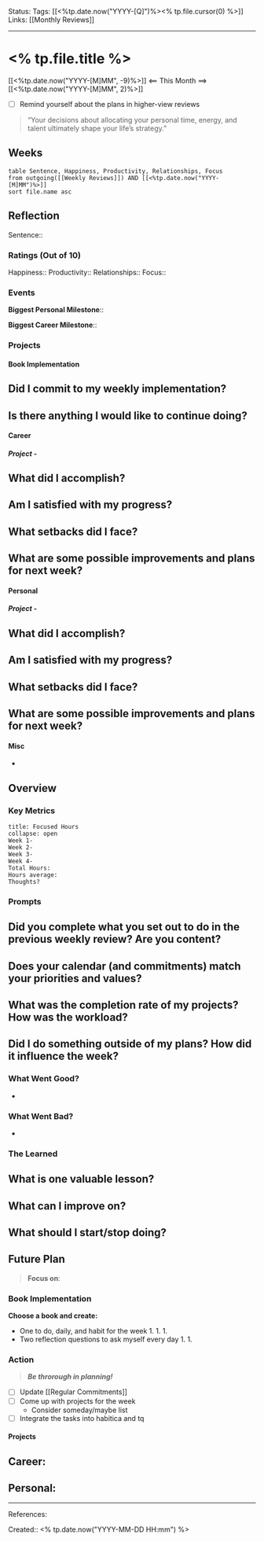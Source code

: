 Status:
Tags: [[<%tp.date.now("YYYY-[Q]")%><% tp.file.cursor(0) %>]]
Links: [[Monthly Reviews]]
___
# <% tp.file.title %>
[[<%tp.date.now("YYYY-[M]MM", -9)%>]] <== This Month ==> [[<%tp.date.now("YYYY-[M]MM", 2)%>]]
- [ ] Remind yourself about the plans in higher-view reviews

> “Your decisions about allocating your personal time, energy, and talent ultimately shape your life’s strategy.”
## Weeks
```dataview
table Sentence, Happiness, Productivity, Relationships, Focus
from outgoing([[Weekly Reviews]]) AND [[<%tp.date.now("YYYY-[M]MM")%>]]
sort file.name asc
```
## Reflection
Sentence:: 
### Ratings (Out of 10)
Happiness::
Productivity::
Relationships::
Focus::
### Events
**Biggest Personal Milestone**:: 

**Biggest Career Milestone**:: 
### Projects
#### Book Implementation
**Did I commit to my weekly implementation?**
- 

**Is there anything I would like to continue doing?**
- 
#### Career
##### Project - 
**What did I accomplish?**
- 

**Am I satisfied with my progress?**
- 

**What setbacks did I face?**
- 

**What are some possible improvements and plans for next week?**
- 
#### Personal
##### Project - 
**What did I accomplish?**
- 

**Am I satisfied with my progress?**
- 

**What setbacks did I face?**
- 

**What are some possible improvements and plans for next week?**
- 
#### Misc
- 
## Overview
### Key Metrics
```ad-danger
title: Focused Hours
collapse: open
Week 1-
Week 2-
Week 3-
Week 4-
Total Hours:
Hours average: 
Thoughts?
```
### Prompts
**Did you complete what you set out to do in the previous weekly review? Are you content?**
- 

**Does your calendar (and commitments) match your priorities and values?**
- 

**What was the completion rate of my projects? How was the workload?**
- 

**Did I do something outside of my plans? How did it influence the week?**
- 

### What Went Good?
- 
### What Went Bad?
- 
### The Learned
**What is one valuable lesson?**
- 

**What can I improve on?**
- 

**What should I start/stop doing?**
- 

## Future Plan
> **Focus on**: 
### Book Implementation
**Choose a book and create:**
- One to do, daily, and habit for the week
	1. 
	1. 
	1. 
- Two reflection questions to ask myself every day
	1. 
	1. 
### Action
> ***Be throrough in planning!***
- [ ] Update [[Regular Commitments]]
- [ ] Come up with projects for the week
	- Consider someday/maybe list
- [ ] Integrate the tasks into habitica and tq
#### Projects
**Career:**
- 

**Personal:**
- 
___
References:

Created:: <% tp.date.now("YYYY-MM-DD HH:mm") %>
